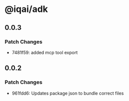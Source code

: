 # @iqai/adk

## 0.0.3

### Patch Changes

- 7481f59: added mcp tool export

## 0.0.2

### Patch Changes

- 961fdd6: Updates package json to bundle correct files
